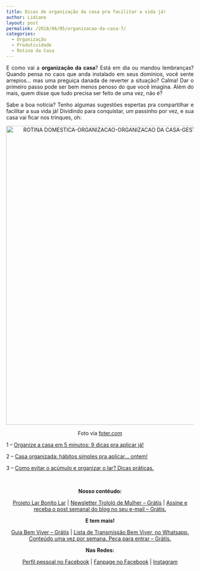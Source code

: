 ```yaml
---
title: Dicas de organização da casa pra facilitar a vida já!
author: Lidiane
layout: post
permalink: /2018/06/05/organizacao-da-casa-7/
categories:
  - Organização
  - Produtividade
  - Rotina da Casa
---
```

<p align="justify">
  E como vai a <strong>organização da casa</strong>? Está em dia ou mandou lembranças? Quando pensa no caos que anda instalado em seus domínios, você sente arrepios… mas uma preguiça danada de reverter a situação? Calma! Dar o primeiro passo pode ser bem menos penoso do que você imagina. Além do mais, quem disse que tudo precisa ser feito de uma vez, não é?
</p>

<p align="justify">
  Sabe a boa notícia? Tenho algumas sugestões espertas pra compartilhar e facilitar a sua vida já! Dividindo para conquistar, um passinho por vez, e sua casa vai ficar nos trinques, oh:
</p>

<p align="center">
  <img class="alignnone size-full wp-image-14638" src="https://www.trololodemulher.com.br/2018/06/ROTINA-DOMESTICA-ORGANIZACAO-ORGANIZACAO-DA-CASA-GESTAO-DO-TEMPO-PRODUTIVIDADE-BLOG.jpg" alt="ROTINA DOMESTICA-ORGANIZACAO-ORGANIZACAO DA CASA-GESTAO DO TEMPO-PRODUTIVIDADE-BLOG" width="800" height="800" />
</p>

<p align="center">
  Foto via <a href="https://foter.com/" target="_blank" rel="noopener noreferrer">foter.com</a>
</p>

1 &#8211; <a href="http://www.trololodemulher.com.br/2016/05/17/organizacao-da-casa/" target="_blank" rel="noopener noreferrer">Organize a casa em 5 minutos: 9 dicas pra aplicar já!</a>

2 &#8211; <a href="http://www.trololodemulher.com.br/2016/03/08/casa-organizada/" target="_blank" rel="noopener noreferrer">Casa organizada: hábitos simples pra aplicar… ontem!</a>

3 &#8211; <a href="http://www.trololodemulher.com.br/2014/10/08/acumulo-e-organizacao/" target="_blank" rel="noopener noreferrer">Como evitar o acúmulo e organizar o lar? Dicas práticas.</a>

&nbsp;

<p align="center">
  <strong>Nosso contéudo:</strong>
</p>

<p align="center">
  <a href="http://www.trololodemulher.com.br/projeto-lar-bonito-lar/" target="_blank" rel="noopener noreferrer">Projeto Lar Bonito Lar</a> | <a href="http://www.trololodemulher.com.br/2018/02/28/newsletter/" target="_blank" rel="noopener noreferrer">Newsletter Trololó de Mulher – Grátis</a> | <a href="https://feedburner.google.com/fb/a/mailverify?uri=blogBichaFemea&loc=en_US" target="_blank" rel="noopener noreferrer">Assine e receba o post semanal do blog no seu e-mail – Grátis.</a>
</p>

<p align="center">
  <strong>E tem mais!</strong>
</p>

<p align="center">
  <a href="http://www.trololodemulher.com.br/2018/03/09/bem-viver/" target="_blank" rel="noopener noreferrer">Guia Bem Viver – Grátis</a> | <a href="https://api.whatsapp.com/send?1=pt_BR&phone=5581995307307" target="_blank" rel="noopener noreferrer">Lista de Transmissão Bem Viver, no Whatsapp. Conteúdo uma vez por semana. Peça para entrar – Grátis.</a>
</p>

<p align="center">
  <strong>Nas Redes:</strong>
</p>

<p align="center">
  <a href="https://www.facebook.com/lidiane.vasconcelos.94" target="_blank" rel="noopener noreferrer">Perfil pessoal no Facebook</a> | <a href="https://www.facebook.com/TrololoMulher/" target="_blank" rel="noopener noreferrer">Fanpage no Facebook</a> | <a href="https://www.instagram.com/trololodemulher/" target="_blank" rel="noopener noreferrer">Instagram</a>
</p>